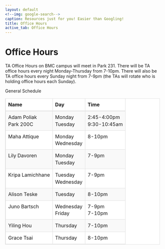 ```yaml
---
layout: default
<!--img: google-search-->
caption: Resources just for you! Easier than Googling!
title: Office Hours
active_tab: Office Hours
---
```


 <style>

th {
    text-align: left
}

table > thead > tr > th, table > tbody > tr > th, table > tfoot > tr > th, table > thead > tr > td,
table > tbody > tr > td, table > tfoot > tr > td {
    padding: 8px;
    line-height: 1.42857143;
    vertical-align: top;
    border-top: 1px solid #ddd
}

table > thead > tr > th {
    vertical-align: bottom;
    border-bottom: 2px solid #ddd
}

table > caption + thead > tr:first-child > th, table > colgroup + thead > tr:first-child > th,
table > thead:first-child > tr:first-child > th, table > caption + thead > tr:first-child > td,
table > colgroup + thead > tr:first-child > td, table > thead:first-child > tr:first-child > td {
    border-top: 0
}

table > tbody + tbody {
    border-top: 2px solid #ddd
}

table {
    border: 1px solid #ddd;
    border-spacing: 0;
    border-collapse: collapse;
    background-color: #fff;
    width: 100%;
    max-width: 100%;
    margin-bottom: 20px
}

td, th {
    padding: 0
}

table > thead > tr > th, table > tbody > tr > th, table > tfoot > tr > th,
table > thead > tr > td, table > tbody > tr > td, table > tfoot > tr > td {
    border: 1px solid #ddd
}

table > thead > tr > th, table > thead > tr > td {
    border-bottom-width: 2px
}

table > tbody > tr:nth-child(odd) {
    background-color: #f9f9f9
}

</style>


# Office Hours

TA Office Hours on BMC campus will meet in Park 231.
There will be TA office hours every night Monday-Thursday from 7-10pm.
There will also be TA office hours every Sunday night from 7-9pm 
(the TAs will rotate who is holding office hours each Sunday).

General Schedule

<table class="tg">
<thead>
  <tr>
    <th class="tg-7btt">Name</th>
    <th class="tg-7btt">Day</th>
    <th class="tg-7btt">Time</th>
  </tr>
</thead>
<tbody>
  <tr>
    <td class="tg-c3ow">Adam Poliak<br>Park 200C</td>
    <td class="tg-c3ow">Monday <br> Tuesday </td>
    <td class="tg-c3ow">2:45-4:00pm <br> 9:30-10:45am</td>
  </tr>
  <tr>
    <td class="tg-c3ow">Maha Attique<br></td>
    <td class="tg-c3ow">Monday<br>Wednesday</td>
    <td class="tg-c3ow">8-10pm</td>
  </tr>
  <tr>
    <td class="tg-c3ow">Lily Davoren</td>
    <td class="tg-c3ow">Monday<br>Tuesday</td>
    <td class="tg-c3ow">7-9pm</td>
  </tr>
  <tr>
    <td class="tg-c3ow"><span style="font-weight:400;font-style:normal;text-decoration:none">Kripa Lamichhane</span></td>
    <td class="tg-c3ow">Tuesday<br>Wednesday</td>
    <td class="tg-c3ow">7-9pm</td>
  </tr>
  <tr>
    <td class="tg-c3ow">Alison Teske<br></td>
    <td class="tg-c3ow">Tuesday</td>
    <td class="tg-c3ow">8-10pm</td>
  </tr>
  <tr>
    <td class="tg-c3ow">Juno Bartsch<br></td>
    <td class="tg-c3ow">Wednesday<br>Friday</td>
    <td class="tg-c3ow">7-9pm<br>7-10pm</td>
  </tr>
  <tr>
    <td class="tg-c3ow">Yiling Hou</td>
    <td class="tg-c3ow">Thursday</td>
    <td class="tg-c3ow">7-10pm</td>
  </tr>
  <tr>
    <td class="tg-c3ow">Grace Tsai</td>
    <td class="tg-c3ow">Thursday</td>
    <td class="tg-c3ow">8-10pm</td>
  </tr>
</tbody>
</table>


